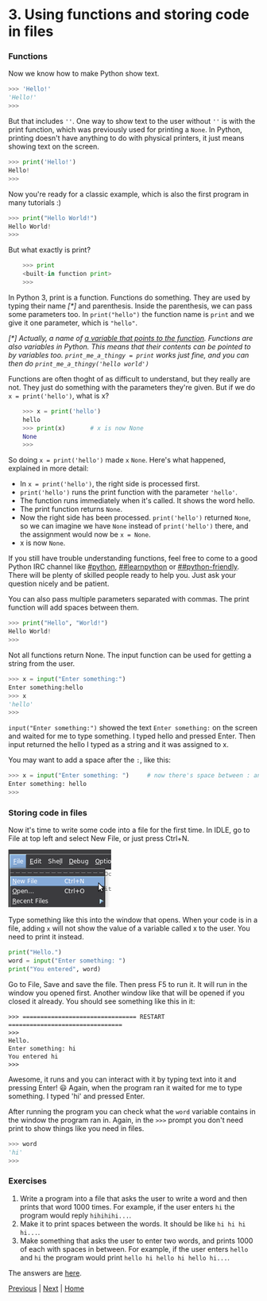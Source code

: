 # 3. Using functions and storing code in files

### Functions

Now we know how to make Python show text.

```py
>>> 'Hello!'
'Hello!'
>>>
```

But that includes `''`. One way to show text to the user without `''` is with the print function, which was previously used for printing a `None`. In Python, printing doesn't have anything to do with physical printers, it just means showing text on the screen.

```py
>>> print('Hello!')
Hello!
>>>
```

Now you're ready for a classic example, which is also the first program in many tutorials :)

```py
>>> print("Hello World!")
Hello World!
>>>
```

But what exactly is print?

```py
    >>> print
    <built-in function print>
    >>>
```

In Python 3, print is a function. Functions do something. They are used by typing their name _[*]_ and parenthesis. Inside the parenthesis, we can pass some parameters too. In `print("hello")` the function name is `print` and we give it one parameter, which is `"hello"`.

_[*] Actually, a name of [a variable that points to the function](https://www.youtube.com/watch?v=_AEJHKGk9ns). Functions are also variables in Python. This means that their contents can be pointed to by variables too. `print_me_a_thingy = print` works just fine, and you can then do `print_me_a_thingy('hello world')`_

Functions are often thoght of as difficult to understand, but they really are not. They just do something with the parameters they're given. But if we do `x = print('hello')`, what is x?

```py
    >>> x = print('hello')
    hello
    >>> print(x)       # x is now None
    None
    >>>
```

So doing `x = print('hello')` made `x` `None`. Here's what happened, explained in more detail:

- In `x = print('hello')`, the right side is processed first.
- `print('hello')` runs the print function with the parameter `'hello'`.
- The function runs immediately when it's called. It shows the word hello.
- The print function returns `None`.
- Now the right side has been processed. `print('hello')` returned `None`, so we can imagine we have `None` instead of `print('hello')` there, and the assignment would now be `x = None`.
- x is now `None`.

If you still have trouble understanding functions, feel free to come to a good Python IRC channel like [#python](https://kiwiirc.com/client/irc.freenode.net/#python), [##learnpython](https://kiwiirc.com/client/irc.freenode.net/##learnpython) or [##python-friendly](https://kiwiirc.com/client/irc.freenode.net/##python-friendly). There will be plenty of skilled people ready to help you. Just ask your question nicely and be patient.

You can also pass multiple parameters separated with commas. The print function will add spaces between them.

```py
>>> print("Hello", "World!")
Hello World!
>>>
```

Not all functions return None. The input function can be used for getting a string from the user.

```py
>>> x = input("Enter something:")
Enter something:hello
>>> x
'hello'
>>>
```

`input("Enter something:")` showed the text `Enter something:` on the screen and waited for me to type something. I typed hello and pressed Enter. Then input returned the hello I typed as a string and it was assigned to x.

You may want to add a space after the `:`, like this:

```py
>>> x = input("Enter something: ")     # now there's space between : and where I type
Enter something: hello
>>>
```

### Storing code in files

Now it's time to write some code into a file for the first time. In IDLE, go to File at top left and select New File, or just press Ctrl+N.

![New File in IDLE](idle-new.png)

Type something like this into the window that opens. When your code is in a file, adding `x` will not show the value of a variable called x to the user. You need to print it instead.

```py
print("Hello.")
word = input("Enter something: ")
print("You entered", word)
```

Go to File, Save and save the file. Then press F5 to run it. It will run in the window you opened first. Another window like that will be opened if you closed it already. You should see something like this in it:

    >>> ================================ RESTART ================================
    >>> 
    Hello.
    Enter something: hi
    You entered hi
    >>>

Awesome, it runs and you can interact with it by typing text into it and pressing Enter! :smiley: Again, when the program ran it waited for me to type something. I typed 'hi' and pressed Enter.

After running the program you can check what the `word` variable contains in the window the program ran in. Again, in the `>>>` prompt you don't need print to show things like you need in files.

```py
>>> word
'hi'
>>>
```

### Exercises

1. Write a program into a file that asks the user to write a word and then prints that word 1000 times. For example, if the user enters `hi` the program would reply `hihihihi...`.
2. Make it to print spaces between the words. It should be like `hi hi hi hi...`.
3. Make something that asks the user to enter two words, and prints 1000 of each with spaces in between. For example, if the user enters `hello` and `hi` the program would print `hello hi hello hi hello hi...`.

The answers are [here](answers.md).

[Previous](2.md) | [Next](4.md) | [Home](README.md)
